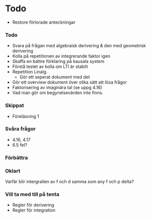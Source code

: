 # Todo
- Restore förlorade anteckningar
### Todo
- Svara på frågan med algebraisk derivering & den med geometrisk derivering
- Kolla på repetitionen av integrerande faktor igen
- Skaffa en bättre förklaring på kausala system
- Förstå testet av kolla om LTI är stabilt
- Repetition Linalg.
    - Gör ett seperat dokument med det 
- Gör ett overview dokument över olika sätt att lösa frågor
- Faktorisering av imaginära tal (se uppg 4.16)
- Vad man gör om begynelsevärden inte finns. 
### Skippat
- Föreläsning 1

### Svåra frågor
- 4.16, 4.17
- 6.5 fel?
### Förbättra


### Oklart
Varfär blir intergrallen av f och d samma som any f och p delta?


### Vill ta med till på tenta
- Regler för derivering
- Regler för integration


